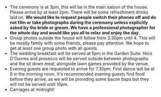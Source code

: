 - The ceremony is at 3pm, this will be in the main saloon of the house. Please arrive by at least 2pm. There will be some refreshment drinks laid on. 
**We would like to request people switch their phones off and do not film or take photographs during the ceremony unless explicitly asked by the bride or groom. We have a professional photographer for the whole day and would like you all to relax and enjoy the day.**
- Group photos outside the house will follow from 3.30pm until 4. This will be mostly family with some friends, please pay attention. We hope to get at least one group photo with all guests.
- The wedding breakfast will be served at 5pm in the Garden Suite. Hors D'Ouvres and prosecco will be served outside between photographs and the sit down meal, alongside lawn games provided by the venue.
- Evening guests are requested to arrive for 7.30pm. First dance will be at 8 in the morning room. It's recommended evening guests find food before they arrive, as we will be providing some bacon baps but they will not be served until 10pm.
- Carriages at midnight!
